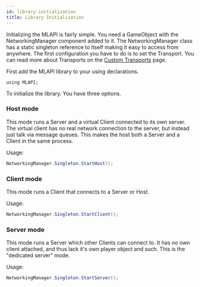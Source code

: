 ```yaml
---
id: library-initialization
title: Library Initialization
---
```


Initializing the MLAPI is fairly simple. You need a GameObject with the NetworkingManager component added to it. The NetworkingManager class has a static singleton reference to itself making it easy to access from anywhere. The first configuration you have to do is to set the Transport. You can read more about Transports on the [Custom Transports](../advanced-topics/custom-transports.md) page. 

First add the MLAPI library to your using declarations.

```
using MLAPI;
```

To initialize the library. You have three options.

### Host mode

This mode runs a Server and a virtual Client connected to its own server. The virtual client has no real network connection to the server, but instead just talk via message queues. This makes the host both a Server and a Client in the same process.

Usage:

```csharp
NetworkingManager.Singleton.StartHost();
```


### Client mode

This mode runs a Client that connects to a Server or Host.

Usage:

```csharp
NetworkingManager.Singleton.StartClient();
```

### Server mode

This mode runs a Server which other Clients can connect to. It has no own client attached, and thus lack it's own player object and such. This is the "dedicated server" mode.

Usage:

```csharp
NetworkingManager.Singleton.StartServer();
```

